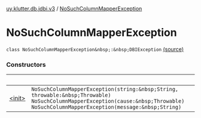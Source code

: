 [uy.klutter.db.jdbi.v3](../index.md) / [NoSuchColumnMapperException](.)


# NoSuchColumnMapperException
`class NoSuchColumnMapperException&nbsp;:&nbsp;DBIException` [(source)](https://github.com/kohesive/klutter/blob/master/db-jdbi-v3-jdk8/src/main/kotlin/uy/klutter/db/jdbi/v3/Exceptions.kt#L18)



### Constructors

|&nbsp;|&nbsp;|
|---|---|
| [&lt;init&gt;](-init-.md) | `NoSuchColumnMapperException(string:&nbsp;String, throwable:&nbsp;Throwable)`<br/>`NoSuchColumnMapperException(cause:&nbsp;Throwable)`<br/>`NoSuchColumnMapperException(message:&nbsp;String)` |
